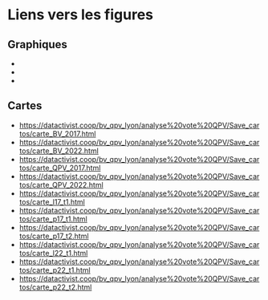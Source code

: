 # Liens vers les figures 

## Graphiques

- 
- 
- 

## Cartes

- https://datactivist.coop/bv_qpv_lyon/analyse%20vote%20QPV/Save_cartos/carte_BV_2017.html
- https://datactivist.coop/bv_qpv_lyon/analyse%20vote%20QPV/Save_cartos/carte_BV_2022.html
- https://datactivist.coop/bv_qpv_lyon/analyse%20vote%20QPV/Save_cartos/carte_QPV_2017.html
- https://datactivist.coop/bv_qpv_lyon/analyse%20vote%20QPV/Save_cartos/carte_QPV_2022.html
- https://datactivist.coop/bv_qpv_lyon/analyse%20vote%20QPV/Save_cartos/carte_l17_t1.html
- https://datactivist.coop/bv_qpv_lyon/analyse%20vote%20QPV/Save_cartos/carte_p17_t1.html
- https://datactivist.coop/bv_qpv_lyon/analyse%20vote%20QPV/Save_cartos/carte_p17_t2.html
- https://datactivist.coop/bv_qpv_lyon/analyse%20vote%20QPV/Save_cartos/carte_l22_t1.html
- https://datactivist.coop/bv_qpv_lyon/analyse%20vote%20QPV/Save_cartos/carte_p22_t1.html
- https://datactivist.coop/bv_qpv_lyon/analyse%20vote%20QPV/Save_cartos/carte_p22_t2.html
